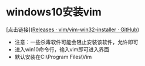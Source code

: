 # windows10安装vim

[点击链接]([Releases · vim/vim-win32-installer · GitHub](https://github.com/vim/vim-win32-installer/releases))

- 注意：一些杀毒软件可能会阻止安装该软件，允许即可
- 进入win10命令行，输入vim即可进入界面
- 默认安装在C:\Program Files\Vim

